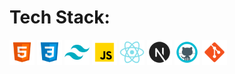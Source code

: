 # Tech Stack:

<p>
<img src="./assets/html.svg" alt="html" width="40" height="40"/>
<img src="./assets/css.svg" alt="css" width="40" height="40"/>
<img src="./assets/tailwindcss.svg" alt="tailwind" width="40" height="40"/>
<img src="./assets/javascript.svg" alt="javascript" width="40" height="40"/>
<img src="./assets/react.svg" alt="react" width="40" height="40"/>
<img src="./assets/nextjs.svg" alt="nextjs" width="40" height="40"/>
<img src="./assets/github.svg" alt="github" width="40" height="40"/>
<img src="./assets/git.svg" alt="git" width="40" height="40"/>
</p>
